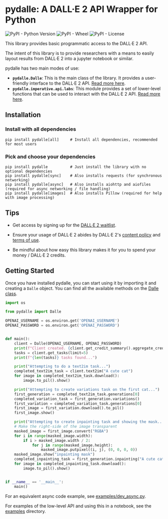 # pydalle: A DALL·E 2 API Wrapper for Python

![PyPI - Python Version](https://img.shields.io/pypi/pyversions/pydalle)
![PyPI - Wheel](https://img.shields.io/pypi/wheel/pydalle)
![PyPI - License](https://img.shields.io/pypi/l/pydalle)

This library provides basic programmatic access to the DALL·E 2 API.

The intent of this library is to provide researchers with a means to easily layout
results from DALL·E 2 into a jupyter notebook or similar.

pydalle has two main modes of use:

- **`pydalle.Dalle`**: This is the main class of the library. It provides a user-friendly
  interface to the DALL·E 2 API. [Read more here][4].
- **`pydalle.imperative.api.labs`**: This module provides a set of lower-level functions that
  can be used to interact with the DALL·E 2 API. [Read more here][5].

## Installation

### Install with all dependencies

    pip install pydalle[all]     # Install all dependencies, recommended for most users

### Pick and choose your dependencies

    pip install pydalle          # Just install the library with no optional dependencies
    pip install pydalle[sync]    # Also installs requests (for synchronous networking)
    pip install pydalle[async]   # Also installs aiohttp and aiofiles  (required for async networking / file handling)
    pip install pydalle[images]  # Also installs Pillow (required for help with image processing)

## Tips

- Get access by signing up for the [DALL·E 2 waitlist][1].

- Ensure your usage of DALL·E 2 abides by DALL·E 2's [content policy][2] and [terms of use][3].

- Be mindful about how easy this library makes it for you to spend your money / DALL·E 2 credits.

## Getting Started

Once you have installed pydalle, you can start using it by importing it and creating a `Dalle` object.
You can find all the available methods on the [Dalle class][4].

```python
import os

from pydalle import Dalle

OPENAI_USERNAME = os.environ.get('OPENAI_USERNAME')
OPENAI_PASSWORD = os.environ.get('OPENAI_PASSWORD')


def main():
    client = Dalle(OPENAI_USERNAME, OPENAI_PASSWORD)
    print(f"Client created. {client.get_credit_summary().aggregate_credits} credits remaining...")
    tasks = client.get_tasks(limit=5)
    print(f"{len(tasks)} tasks found...")

    print("Attempting to do a text2im task...")
    completed_text2im_task = client.text2im("A cute cat")
    for image in completed_text2im_task.download():
        image.to_pil().show()

    print("Attempting to create variations task on the first cat...")
    first_generation = completed_text2im_task.generations[0]
    completed_variation_task = first_generation.variations()
    first_variation = completed_variation_task.generations[0]
    first_image = first_variation.download().to_pil()
    first_image.show()

    print("Attempting to create inpainting task and showing the mask...")
    # Make the right-side of the image transparent
    masked_image = first_image.convert("RGBA")
    for i in range(masked_image.width):
        if i > masked_image.width / 2:
            for j in range(masked_image.height):
                masked_image.putpixel((i, j), (0, 0, 0, 0))
    masked_image.show("inpainting mask")
    completed_inpainting_task = first_generation.inpainting("A cute cat, with a dark side", masked_image)
    for image in completed_inpainting_task.download():
        image.to_pil().show()


if __name__ == '__main__':
    main()
```

For an equivalent async code example, see [examples/dev_async.py](./examples/dev_async.py).

For examples of the low-level API and using this in a notebook, see the [examples](./examples) directory.

[1]: https://labs.openai.com/waitlist

[2]: https://labs.openai.com/policies/content-policy

[3]: https://labs.openai.com/policies/terms

[4]: https://pydalle.readthedocs.io/en/latest/pydalle.imperative.client.html#pydalle.imperative.client.dalle.Dalle

[5]: https://pydalle.readthedocs.io/en/latest/pydalle.imperative.api.html#module-pydalle.imperative.api.labs